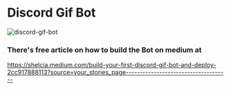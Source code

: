 # Discord Gif Bot


![discord-gif-bot](https://socialify.git.ci/shelcia/discord-gif-bot/image?font=KoHo&language=1&owner=1&pattern=Charlie%20Brown&stargazers=1&theme=Dark)


### There's free article on how to build the Bot on medium at 


https://shelcia.medium.com/build-your-first-discord-gif-bot-and-deploy-2cc917888113?source=your_stories_page-------------------------------------


